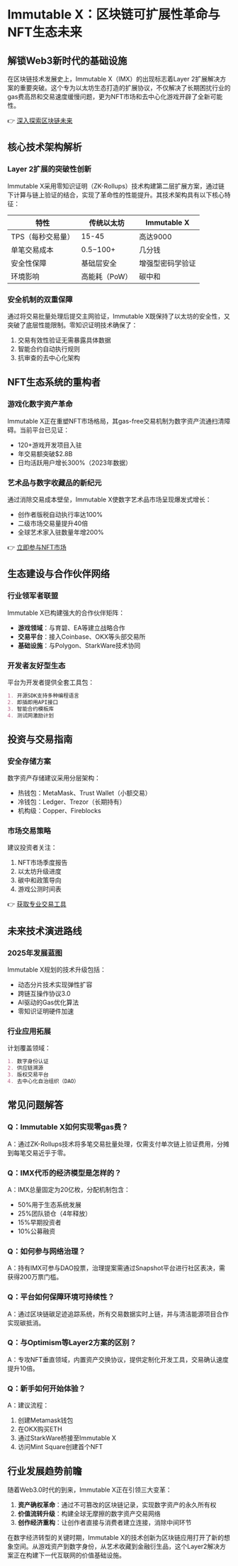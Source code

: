 # Immutable X：区块链可扩展性革命与NFT生态未来

## 解锁Web3新时代的基础设施

在区块链技术发展史上，Immutable X（IMX）的出现标志着Layer 2扩展解决方案的重要突破。这个专为以太坊生态打造的扩展协议，不仅解决了长期困扰行业的gas费高昂和交易速度缓慢问题，更为NFT市场和去中心化游戏开辟了全新可能性。

👉 [深入探索区块链未来](https://bit.ly/okx_welcome)

## 核心技术架构解析

### Layer 2扩展的突破性创新
Immutable X采用零知识证明（ZK-Rollups）技术构建第二层扩展方案，通过链下计算与链上验证的结合，实现了革命性的性能提升。其技术架构具有以下核心特征：

| 特性                | 传统以太坊       | Immutable X       |
|---------------------|------------------|-------------------|
| TPS（每秒交易量）   | 15-45            | 高达9000          |
| 单笔交易成本        | $0.5-$100+       | 几分钱            |
| 安全性保障          | 基础层安全       | 增强型密码学验证  |
| 环境影响            | 高能耗（PoW）    | 碳中和            |

### 安全机制的双重保障
通过将交易批量处理后提交主网验证，Immutable X既保持了以太坊的安全性，又突破了底层性能限制。零知识证明技术确保了：
1. 交易有效性验证无需暴露具体数据
2. 智能合约自动执行规则
3. 抗审查的去中心化架构

## NFT生态系统的重构者

### 游戏化数字资产革命
Immutable X正在重塑NFT市场格局，其gas-free交易机制为数字资产流通扫清障碍。当前平台已见证：
- 120+游戏开发项目入驻
- 年交易额突破$2.8B
- 日均活跃用户增长300%（2023年数据）

### 艺术品与数字收藏品的新纪元
通过消除交易成本壁垒，Immutable X使数字艺术品市场呈现爆发式增长：
- 创作者版税自动执行率达100%
- 二级市场交易量提升40倍
- 全球艺术家入驻数量年增200%

👉 [立即参与NFT市场](https://bit.ly/okx_welcome)

## 生态建设与合作伙伴网络

### 行业领军者联盟
Immutable X已构建强大的合作伙伴矩阵：
- **游戏领域**：与育碧、EA等建立战略合作
- **交易平台**：接入Coinbase、OKX等头部交易所
- **基础设施**：与Polygon、StarkWare技术协同

### 开发者友好型生态
平台为开发者提供全套工具包：
```markdown
1. 开源SDK支持多种编程语言
2. 即插即用API接口
3. 智能合约模板库
4. 测试网激励计划
```

## 投资与交易指南

### 安全存储方案
数字资产存储建议采用分层架构：
- 热钱包：MetaMask、Trust Wallet（小额交易）
- 冷钱包：Ledger、Trezor（长期持有）
- 机构级：Copper、Fireblocks

### 市场交易策略
建议投资者关注：
1. NFT市场季度报告
2. 以太坊升级进度
3. 碳中和政策导向
4. 游戏公测时间表

👉 [获取专业交易工具](https://bit.ly/okx_welcome)

## 未来技术演进路线

### 2025年发展蓝图
Immutable X规划的技术升级包括：
- 动态分片技术实现弹性扩容
- 跨链互操作协议3.0
- AI驱动的Gas优化算法
- 零知识证明硬件加速

### 行业应用拓展
计划覆盖领域：
```markdown
1. 数字身份认证
2. 供应链溯源
3. 版权交易平台
4. 去中心化自治组织（DAO）
```

## 常见问题解答

### Q：Immutable X如何实现零gas费？
A：通过ZK-Rollups技术将多笔交易批量处理，仅需支付单次链上验证费用，分摊到每笔交易近乎于零。

### Q：IMX代币的经济模型是怎样的？
A：IMX总量固定为20亿枚，分配机制包含：
- 50%用于生态系统发展
- 25%团队锁仓（4年释放）
- 15%早期投资者
- 10%公募融资

### Q：如何参与网络治理？
A：持有IMX可参与DAO投票，治理提案需通过Snapshot平台进行社区表决，需获得200万票门槛。

### Q：平台如何保障环境可持续性？
A：通过区块链碳足迹追踪系统，所有交易数据实时上链，并与清洁能源项目合作实现碳抵消。

### Q：与Optimism等Layer2方案的区别？
A：专攻NFT垂直领域，内置资产交换协议，提供定制化开发工具，交易确认速度提升10倍。

### Q：新手如何开始体验？
A：建议流程：
1. 创建Metamask钱包
2. 在OKX购买ETH
3. 通过StarkWare桥接至Immutable X
4. 访问Mint Square创建首个NFT

## 行业发展趋势前瞻

随着Web3.0时代的到来，Immutable X正在引领三大变革：
1. **资产确权革命**：通过不可篡改的区块链记录，实现数字资产的永久所有权
2. **价值流转升级**：构建全球无摩擦的数字资产交易网络
3. **创作经济重构**：让创作者直接与消费者建立连接，消除中间环节

在数字经济转型的关键时期，Immutable X的技术创新为区块链应用打开了新的想象空间。从游戏资产到数字身份，从艺术收藏到金融衍生品，这个Layer2解决方案正在构建下一代互联网的价值基础设施。
